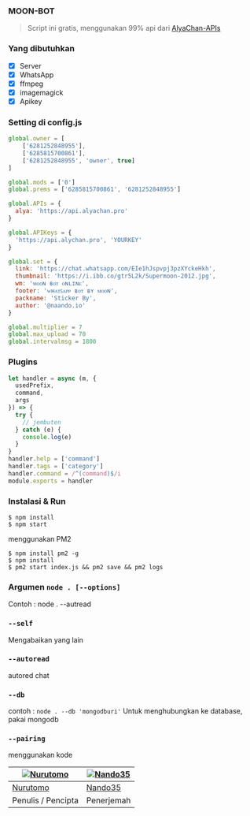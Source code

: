 ### MOON-BOT
> Script ini gratis, menggunakan 99% api dari [AlyaChan-APIs](https://api.alyachan.pro)

### Yang dibutuhkan
- [x] Server
- [x] WhatsApp
- [x] ffmpeg
- [x] imagemagick
- [x] Apikey

### Setting di config.js
```Javascript
global.owner = [
    ['6281252848955'],
    ['6285815700861'],
    ['6281252848955', 'owner', true]
]

global.mods = ['0']
global.prems = ['6285815700861', '6281252848955']

global.APIs = {
  alya: 'https://api.alyachan.pro'
}

global.APIKeys = {
  'https://api.alychan.pro', 'YOURKEY'
}

global.set = {
  link: 'https://chat.whatsapp.com/EIe1hJspvpj3pzXYckeHkh',
  thumbnail: 'https://i.ibb.co/gtr5L2k/Supermoon-2012.jpg',
  wm: 'ᴍᴏᴏɴ ʙᴏᴛ ᴏɴʟɪɴᴇ',
  footer: 'ᴡʜᴀᴛꜱᴀᴘᴘ ʙᴏᴛ ʙʏ ᴍᴏᴏɴ',
  packname: 'Sticker By',
  author: '@naando.io'
}

global.multiplier = 7
global.max_upload = 70
global.intervalmsg = 1800
```

### Plugins
```Javascript
let handler = async (m, {
  usedPrefix,
  command,
  args
}) => {
  try {
    // jembuten
  } catch (e) {
    console.log(e)
  }
}
handler.help = ['command']
handler.tags = ['category']
handler.command = /^(command)$/i
module.exports = handler

```

### Instalasi & Run
```
$ npm install
$ npm start
```

menggunakan PM2

```
$ npm install pm2 -g
$ npm install
$ pm2 start index.js && pm2 save && pm2 logs
```

### Argumen `node . [--options]`

Contoh : node . --autread

### `--self`

Mengabaikan yang lain

### `--autoread`

autored chat

### `--db`

contoh : `node . --db 'mongodburi'`
Untuk menghubungkan ke database, pakai mongodb

### `--pairing`

menggunakan kode


[![Nurutomo](https://github.com/Nurutomo.png?size=100)](https://github.com/Nurutomo) | [![Nando35](https://github.com/Nando35.png?size=100)](https://github.com/Nando35)
----|----
[Nurutomo](https://github.com/Nurutomo) | [Nando35](https://github.com/Nando35)
 Penulis / Pencipta | Penerjemah
